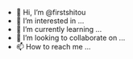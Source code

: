 - 👋 Hi, I’m @firstshitou
- 👀 I’m interested in ...
- 🌱 I’m currently learning ...
- 💞️ I’m looking to collaborate on ...
- 📫 How to reach me ...

<!---
firstshitou/firstshitou is a ✨ special ✨ repository because its `README.md` (this file) appears on your GitHub profile.
You can click the Preview link to take a look at your changes.
--->
